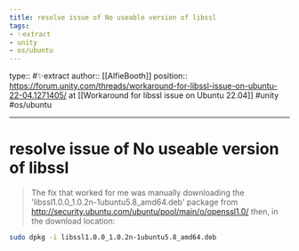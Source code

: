 ```yaml
---
title: resolve issue of No useable version of libssl
tags:
- ✨extract
- unity
- os/ubuntu
---
```


type:: #✨extract
author:: [[AlfieBooth]]
position:: https://forum.unity.com/threads/workaround-for-libssl-issue-on-ubuntu-22-04.1271405/ at [[Workaround for libssl issue on Ubuntu 22.04]]
#unity #os/ubuntu 

---

# resolve issue of No useable version of libssl

>The fix that worked for me was manually downloading the 'libssl1.0.0_1.0.2n-1ubuntu5.8_amd64.deb' package from http://security.ubuntu.com/ubuntu/pool/main/o/openssl1.0/
>then, in the download location:
``` bash
sudo dpkg -i libssl1.0.0_1.0.2n-1ubuntu5.8_amd64.deb
```

